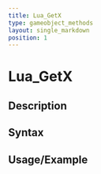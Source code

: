 ```yaml
---
title: Lua_GetX
type: gameobject_methods
layout: single_markdown
position: 1
---
```


# Lua_GetX

## Description

## Syntax

## Usage/Example


